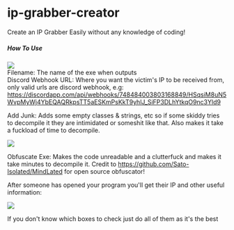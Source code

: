 # ip-grabber-creator
Create an IP Grabber Easily without any knowledge of coding!

<h5> How To Use </h5>

![](https://i.imgur.com/ZpkzSOu.png) <br>
Filename: The name of the exe when outputs <br>
Discord Webhook URL: Where you want the victim's IP to be received from, only valid urls are discord webhook, e.g: https://discordapp.com/api/webhooks/748484003803168849/HSqsiM8uN5WvpMyWj4YbEQAQRkpsTT5aESKmPsKkT9yhlJ_SiFP3DLhYtkqO9nc3Yld9

Add Junk: Adds some empty classes & strings, etc so if some skiddy tries to decompile it they are intimidated or someshit like that. Also makes it take a fuckload of time to decompile. <br>

![](https://i.imgur.com/qEZfQJn.png)


Obfuscate Exe: Makes the code unreadable and a clutterfuck and makes it take minutes to decompile it.
Credit to https://github.com/Sato-Isolated/MindLated for open source obfuscator!


After someone has opened your program you'll get their IP and other useful information:

![](https://imgur.com/wNmZzSl)



If you don't know which boxes to check just do all of them as it's the best
